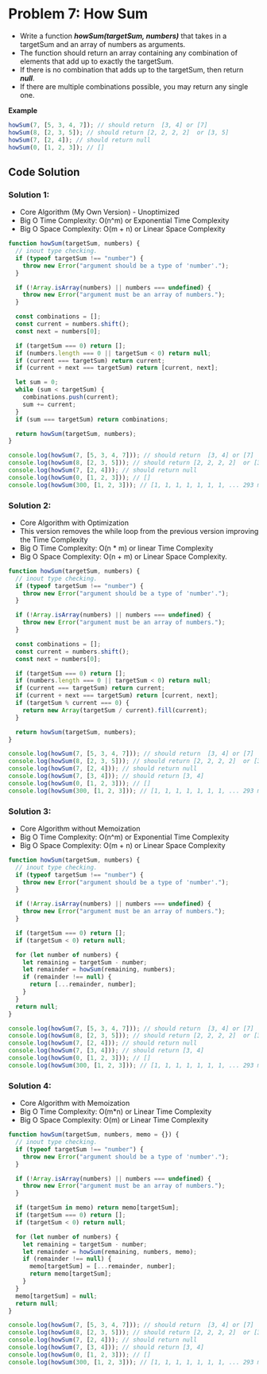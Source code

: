 # Problem 7: How Sum

- Write a function **_howSum(targetSum, numbers)_** that takes in a targetSum and an array of numbers as arguments.
- The function should return an array containing any combination of elements that add up to exactly the targetSum.
- If there is no combination that adds up to the targetSum, then return **_null_**.
- If there are multiple combinations possible, you may return any single one.

**Example**

```javascript
howSum(7, [5, 3, 4, 7]); // should return  [3, 4] or [7]
howSum(8, [2, 3, 5]); // should return [2, 2, 2, 2]  or [3, 5]
howSum(7, [2, 4]); // should return null
howSum(0, [1, 2, 3]); // []
```

## Code Solution

### Solution 1:

- Core Algorithm (My Own Version) - Unoptimized
- Big O Time Complexity: O(n^m) or Exponential Time Complexity
- Big O Space Complexity: O(m + n) or Linear Space Complexity

```javascript
function howSum(targetSum, numbers) {
  // inout type checking.
  if (typeof targetSum !== "number") {
    throw new Error("argument should be a type of 'number'.");
  }

  if (!Array.isArray(numbers) || numbers === undefined) {
    throw new Error("argument must be an array of numbers.");
  }

  const combinations = [];
  const current = numbers.shift();
  const next = numbers[0];

  if (targetSum === 0) return [];
  if (numbers.length === 0 || targetSum < 0) return null;
  if (current === targetSum) return current;
  if (current + next === targetSum) return [current, next];

  let sum = 0;
  while (sum < targetSum) {
    combinations.push(current);
    sum += current;
  }
  if (sum === targetSum) return combinations;

  return howSum(targetSum, numbers);
}

console.log(howSum(7, [5, 3, 4, 7])); // should return  [3, 4] or [7]
console.log(howSum(8, [2, 3, 5])); // should return [2, 2, 2, 2]  or [3, 5]
console.log(howSum(7, [2, 4])); // should return null
console.log(howSum(0, [1, 2, 3])); // []
console.log(howSum(300, [1, 2, 3])); // [1, 1, 1, 1, 1, 1, 1, ... 293 more items]
```

### Solution 2:

- Core Algorithm with Optimization
- This version removes the while loop from the previous version improving the Time Complexity
- Big O Time Complexity: O(n \* m) or linear Time Complexity
- Big O Space Complexity: O(n + m) or Linear Space Complexity.

```javascript
function howSum(targetSum, numbers) {
  // inout type checking.
  if (typeof targetSum !== "number") {
    throw new Error("argument should be a type of 'number'.");
  }

  if (!Array.isArray(numbers) || numbers === undefined) {
    throw new Error("argument must be an array of numbers.");
  }

  const combinations = [];
  const current = numbers.shift();
  const next = numbers[0];

  if (targetSum === 0) return [];
  if (numbers.length === 0 || targetSum < 0) return null;
  if (current === targetSum) return current;
  if (current + next === targetSum) return [current, next];
  if (targetSum % current === 0) {
    return new Array(targetSum / current).fill(current);
  }

  return howSum(targetSum, numbers);
}

console.log(howSum(7, [5, 3, 4, 7])); // should return  [3, 4] or [7]
console.log(howSum(8, [2, 3, 5])); // should return [2, 2, 2, 2]  or [3, 5]
console.log(howSum(7, [2, 4])); // should return null
console.log(howSum(7, [3, 4])); // should return [3, 4]
console.log(howSum(0, [1, 2, 3])); // []
console.log(howSum(300, [1, 2, 3])); // [1, 1, 1, 1, 1, 1, 1, ... 293 more items]
```

### Solution 3:

- Core Algorithm without Memoization
- Big O Time Complexity: O(n^m) or Exponential Time Complexity
- Big O Space Complexity: O(m + n) or Linear Space Complexity

```javascript
function howSum(targetSum, numbers) {
  // inout type checking.
  if (typeof targetSum !== "number") {
    throw new Error("argument should be a type of 'number'.");
  }

  if (!Array.isArray(numbers) || numbers === undefined) {
    throw new Error("argument must be an array of numbers.");
  }

  if (targetSum === 0) return [];
  if (targetSum < 0) return null;

  for (let number of numbers) {
    let remaining = targetSum - number;
    let remainder = howSum(remaining, numbers);
    if (remainder !== null) {
      return [...remainder, number];
    }
  }
  return null;
}

console.log(howSum(7, [5, 3, 4, 7])); // should return  [3, 4] or [7]
console.log(howSum(8, [2, 3, 5])); // should return [2, 2, 2, 2]  or [3, 5]
console.log(howSum(7, [2, 4])); // should return null
console.log(howSum(7, [3, 4])); // should return [3, 4]
console.log(howSum(0, [1, 2, 3])); // []
console.log(howSum(300, [1, 2, 3])); // [1, 1, 1, 1, 1, 1, 1, ... 293 more items]
```

### Solution 4:

- Core Algorithm with Memoization
- Big O Time Complexity: O(m\*n) or Linear Time Complexity
- Big O Space Complexity: O(m) or Linear Time Complexity

```javascript
function howSum(targetSum, numbers, memo = {}) {
  // inout type checking.
  if (typeof targetSum !== "number") {
    throw new Error("argument should be a type of 'number'.");
  }

  if (!Array.isArray(numbers) || numbers === undefined) {
    throw new Error("argument must be an array of numbers.");
  }

  if (targetSum in memo) return memo[targetSum];
  if (targetSum === 0) return [];
  if (targetSum < 0) return null;

  for (let number of numbers) {
    let remaining = targetSum - number;
    let remainder = howSum(remaining, numbers, memo);
    if (remainder !== null) {
      memo[targetSum] = [...remainder, number];
      return memo[targetSum];
    }
  }
  memo[targetSum] = null;
  return null;
}

console.log(howSum(7, [5, 3, 4, 7])); // should return  [3, 4] or [7]
console.log(howSum(8, [2, 3, 5])); // should return [2, 2, 2, 2]  or [3, 5]
console.log(howSum(7, [2, 4])); // should return null
console.log(howSum(7, [3, 4])); // should return [3, 4]
console.log(howSum(0, [1, 2, 3])); // []
console.log(howSum(300, [1, 2, 3])); // [1, 1, 1, 1, 1, 1, 1, ... 293 more items]
```
